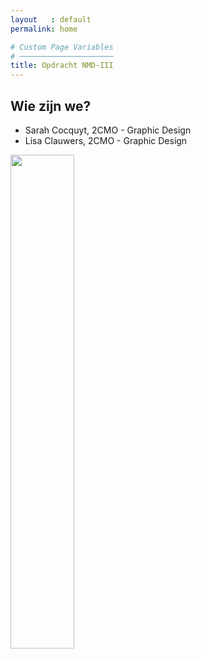 ```yaml
---
layout   : default
permalink: home

# Custom Page Variables
# ─────────────────────
title: Opdracht NMD-III
---
```


Wie zijn we?
------------

 - Sarah Cocquyt, 2CMO - Graphic Design
 - Lisa Clauwers, 2CMO - Graphic Design

<img src="/1718-nmd3-project-clauwers_cocquyt/assets/img/lisasarah.png" width="45%"/>